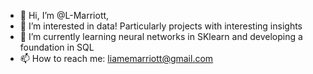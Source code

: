 - 👋 Hi, I’m @L-Marriott,
- 👀 I’m interested in data! Particularly projects with interesting insights
- 🌱 I’m currently learning neural networks in SKlearn and developing a foundation in SQL
- 📫 How to reach me: liamemarriott@gmail.com

<!---
L-Marriott/L-Marriott is a ✨ special ✨ repository because its `README.md` (this file) appears on your GitHub profile.
You can click the Preview link to take a look at your changes.
--->
